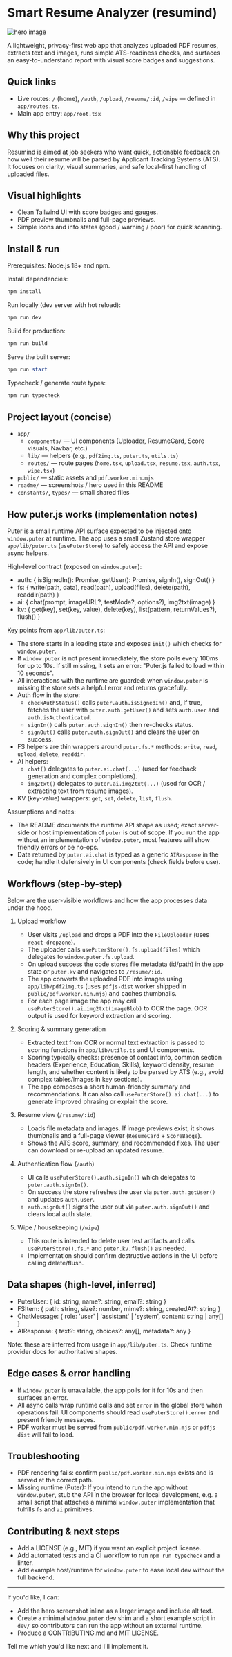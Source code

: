 
# Smart Resume Analyzer (resumind)

![hero image](readme/hero.webp)

A lightweight, privacy-first web app that analyzes uploaded PDF resumes, extracts text and images, runs simple ATS-readiness checks, and surfaces an easy-to-understand report with visual score badges and suggestions.

## Quick links

- Live routes: `/` (home), `/auth`, `/upload`, `/resume/:id`, `/wipe` — defined in `app/routes.ts`.
- Main app entry: `app/root.tsx`

## Why this project

Resumind is aimed at job seekers who want quick, actionable feedback on how well their resume will be parsed by Applicant Tracking Systems (ATS). It focuses on clarity, visual summaries, and safe local-first handling of uploaded files.

## Visual highlights

- Clean Tailwind UI with score badges and gauges.
- PDF preview thumbnails and full-page previews.
- Simple icons and info states (good / warning / poor) for quick scanning.

## Install & run

Prerequisites: Node.js 18+ and npm.

Install dependencies:

```powershell
npm install
```

Run locally (dev server with hot reload):

```powershell
npm run dev
```

Build for production:

```powershell
npm run build
```

Serve the built server:

```powershell
npm run start
```

Typecheck / generate route types:

```powershell
npm run typecheck
```

## Project layout (concise)

- `app/`
  - `components/` — UI components (Uploader, ResumeCard, Score visuals, Navbar, etc.)
  - `lib/` — helpers (e.g., `pdf2img.ts`, `puter.ts`, `utils.ts`)
  - `routes/` — route pages (`home.tsx`, `upload.tsx`, `resume.tsx`, `auth.tsx`, `wipe.tsx`)
- `public/` — static assets and `pdf.worker.min.mjs`
- `readme/` — screenshots / hero used in this README
- `constants/`, `types/` — small shared files

## How puter.js works (implementation notes)

Puter is a small runtime API surface expected to be injected onto `window.puter` at runtime. The app uses a small Zustand store wrapper `app/lib/puter.ts` (`usePuterStore`) to safely access the API and expose async helpers.

High-level contract (exposed on `window.puter`):

- auth: { isSignedIn(): Promise<boolean>, getUser(): Promise<PuterUser>, signIn(), signOut() }
- fs: { write(path, data), read(path), upload(files), delete(path), readdir(path) }
- ai: { chat(prompt, imageURL?, testMode?, options?), img2txt(image) }
- kv: { get(key), set(key, value), delete(key), list(pattern, returnValues?), flush() }

Key points from `app/lib/puter.ts`:

- The store starts in a loading state and exposes `init()` which checks for `window.puter`.
- If `window.puter` is not present immediately, the store polls every 100ms for up to 10s. If still missing, it sets an error: "Puter.js failed to load within 10 seconds".
- All interactions with the runtime are guarded: when `window.puter` is missing the store sets a helpful error and returns gracefully.
- Auth flow in the store:
  - `checkAuthStatus()` calls `puter.auth.isSignedIn()` and, if true, fetches the user with `puter.auth.getUser()` and sets `auth.user` and `auth.isAuthenticated`.
  - `signIn()` calls `puter.auth.signIn()` then re-checks status.
  - `signOut()` calls `puter.auth.signOut()` and clears the user on success.
- FS helpers are thin wrappers around `puter.fs.*` methods: `write`, `read`, `upload`, `delete`, `readdir`.
- AI helpers:
  - `chat()` delegates to `puter.ai.chat(...)` (used for feedback generation and complex completions).
  - `img2txt()` delegates to `puter.ai.img2txt(...)` (used for OCR / extracting text from resume images).
- KV (key-value) wrappers: `get`, `set`, `delete`, `list`, `flush`.

Assumptions and notes:

- The README documents the runtime API shape as used; exact server-side or host implementation of `puter` is out of scope. If you run the app without an implementation of `window.puter`, most features will show friendly errors or be no-ops.
- Data returned by `puter.ai.chat` is typed as a generic `AIResponse` in the code; handle it defensively in UI components (check fields before use).

## Workflows (step-by-step)

Below are the user-visible workflows and how the app processes data under the hood.

1) Upload workflow
	- User visits `/upload` and drops a PDF into the `FileUploader` (uses `react-dropzone`).
	- The uploader calls `usePuterStore().fs.upload(files)` which delegates to `window.puter.fs.upload`.
	- On upload success the code stores file metadata (id/path) in the app state or `puter.kv` and navigates to `/resume/:id`.
	- The app converts the uploaded PDF into images using `app/lib/pdf2img.ts` (uses `pdfjs-dist` worker shipped in `public/pdf.worker.min.mjs`) and caches thumbnails.
	- For each page image the app may call `usePuterStore().ai.img2txt(imageBlob)` to OCR the page. OCR output is used for keyword extraction and scoring.

2) Scoring & summary generation
	- Extracted text from OCR or normal text extraction is passed to scoring functions in `app/lib/utils.ts` and UI components.
	- Scoring typically checks: presence of contact info, common section headers (Experience, Education, Skills), keyword density, resume length, and whether content is likely to be parsed by ATS (e.g., avoid complex tables/images in key sections).
	- The app composes a short human-friendly summary and recommendations. It can also call `usePuterStore().ai.chat(...)` to generate improved phrasing or explain the score.

3) Resume view (`/resume/:id`)
	- Loads file metadata and images. If image previews exist, it shows thumbnails and a full-page viewer (`ResumeCard` + `ScoreBadge`).
	- Shows the ATS score, summary, and recommended fixes. The user can download or re-upload an updated resume.

4) Authentication flow (`/auth`)
	- UI calls `usePuterStore().auth.signIn()` which delegates to `puter.auth.signIn()`.
	- On success the store refreshes the user via `puter.auth.getUser()` and updates `auth.user`.
	- `auth.signOut()` signs the user out via `puter.auth.signOut()` and clears local auth state.

5) Wipe / housekeeping (`/wipe`)
	- This route is intended to delete user test artifacts and calls `usePuterStore().fs.*` and `puter.kv.flush()` as needed.
	- Implementation should confirm destructive actions in the UI before calling delete/flush.

## Data shapes (high-level, inferred)

- PuterUser: { id: string, name?: string, email?: string }
- FSItem: { path: string, size?: number, mime?: string, createdAt?: string }
- ChatMessage: { role: 'user' | 'assistant' | 'system', content: string | any[] }
- AIResponse: { text?: string, choices?: any[], metadata?: any }

Note: these are inferred from usage in `app/lib/puter.ts`. Check runtime provider docs for authoritative shapes.

## Edge cases & error handling

- If `window.puter` is unavailable, the app polls for it for 10s and then surfaces an error.
- All async calls wrap runtime calls and set `error` in the global store when operations fail. UI components should read `usePuterStore().error` and present friendly messages.
- PDF worker must be served from `public/pdf.worker.min.mjs` or `pdfjs-dist` will fail to load.

## Troubleshooting

- PDF rendering fails: confirm `public/pdf.worker.min.mjs` exists and is served at the correct path.
- Missing runtime (Puter): If you intend to run the app without `window.puter`, stub the API in the browser for local development, e.g. a small script that attaches a minimal `window.puter` implementation that fulfills `fs` and `ai` primitives.

## Contributing & next steps

- Add a LICENSE (e.g., MIT) if you want an explicit project license.
- Add automated tests and a CI workflow to run `npm run typecheck` and a linter.
- Add example host/runtime for `window.puter` to ease local dev without the full backend.

---

If you'd like, I can:

- Add the hero screenshot inline as a larger image and include alt text.
- Create a minimal `window.puter` dev shim and a short example script in `dev/` so contributors can run the app without an external runtime.
- Produce a CONTRIBUTING.md and MIT LICENSE.

Tell me which you'd like next and I'll implement it.
